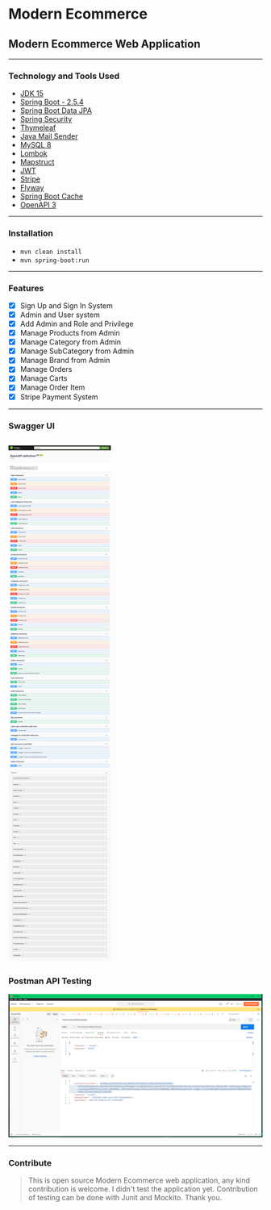 # Modern Ecommerce

## Modern Ecommerce Web Application
---
### Technology and Tools Used
- [JDK 15](https://www.oracle.com/java/technologies/javase/jdk15-archive-downloads.html)
- [Spring Boot - 2.5.4](https://spring.io/projects/spring-boot)
- [Spring Boot Data JPA](https://spring.io/projects/spring-data-jpa)
- [Spring Security](https://spring.io/projects/spring-security)
- [Thymeleaf](https://www.thymeleaf.org/)
- [Java Mail Sender](https://docs.spring.io/spring-framework/docs/current/javadoc-api/org/springframework/mail/javamail/JavaMailSender.html)
- [MySQL 8](https://www.mysql.com/)
- [Lombok](https://projectlombok.org/)
- [Mapstruct](https://mapstruct.org/)
- [JWT](https://github.com/jwtk/jjwt)
- [Stripe](https://stripe.com/docs)
- [Flyway](https://flywaydb.org/)
- [Spring Boot Cache](https://spring.io/guides/gs/caching/)  
- [OpenAPI 3](https://swagger.io/specification/)
---
### Installation
- `mvn clean install`
- `mvn spring-boot:run`
---
### Features
- [x] Sign Up and Sign In System 
- [x] Admin and User system
- [x] Add Admin and Role and Privilege
- [x] Manage Products from Admin
- [x] Manage Category from Admin
- [x] Manage SubCategory from Admin
- [x] Manage Brand from Admin
- [x] Manage Orders
- [x] Manage Carts
- [x] Manage Order Item
- [x] Stripe Payment System

---

### Swagger UI
![APIs](https://github.com/mdmuradhossain/modern-ecommerce/blob/main/src/main/resources/static/images/swagger-ui-update.png)
---
### Postman API Testing
![Postman testing](https://github.com/mdmuradhossain/modern-ecommerce/blob/main/src/main/resources/static/images/authresponse.png)

---
### Contribute
> This is open source Modern Ecommerce web application, any kind contribution is welcome. I didn't test the application yet. Contribution of testing can be done with Junit and Mockito. Thank you.